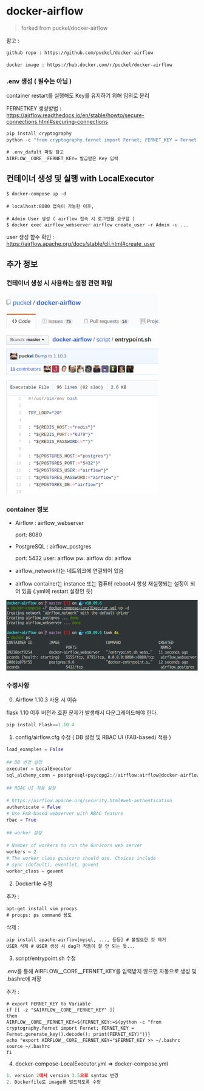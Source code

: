# docker-airflow 

> forked from puckel/docker-airflow

참고 : 

    github repo : https://github.com/puckel/docker-airflow

    docker image : https://hub.docker.com/r/puckel/docker-airflow

### .env 생성 ( 필수는 아님 )

container restart를 실행해도 Key를 유지하기 위해 임의로 분리

FERNETKEY 생성방법 : https://airflow.readthedocs.io/en/stable/howto/secure-connections.html#securing-connections
    
``` python
pip install cryptography
python -c "from cryptography.fernet import Fernet; FERNET_KEY = Fernet.generate_key().decode(); print(FERNET_KEY)"
```
    
    # .env_dafult 파일 참고
    AIRFLOW__CORE__FERNET_KEY= 발급받은 Key 입력


## 컨테이너 생성 및 실행 with LocalExecutor

    $ docker-compose up -d
    
    # localhost:8080 접속이 가능한 이후, 

    # Admin User 생성 ( airflow 접속 시 로그인을 요구함 )
    $ docker exec airflow_webserver airflow create_user -r Admin -u ...
    
user 생성 함수 확인 : https://airflow.apache.org/docs/stable/cli.html#create_user

## 추가 정보

### 컨테이너 생성 시 사용하는 설정 관련 파일

<img src="./imgs/airflow_setting.png" width="400px" alt="airflow_setting">

### container 정보

- Airflow : airflow_webserver
  
    port: 8080
  
- PostgreSQL : airflow_postgres
  
    port: 5432 user: airflow pw: airflow db: airflow
  
- airflow_network라는 네트워크에 연결되어 있음

- airflow container는 instance 또는 컴퓨터 reboot시 항상 재실행되는 설정이 되어 있음 (.yml에 restart 설정인 듯)

<img src="./imgs/airflow_container.png" width="700px" alt="airflow_container">

### 수정사항

0. Airflow 1.10.3 사용 시 이슈

flask 1.10 이후 버전과 호환 문제가 발생해서 다운그레이드해야 한다.

``` python
pip install Flask==1.10.4
```

1. config/airflow.cfg 수정 ( DB 설정 및 RBAC UI (FAB-based) 적용 )

``` python
load_examples = False

## DB 변경 설정
executor = LocalExecutor
sql_alchemy_conn = postgresql+psycopg2://airflow:airflow@docker-airflow_postgres_1:5432/airflow

## RBAC UI 적용 설정

# https://airflow.apache.org/security.html#web-authentication
authenticate = False
# Use FAB-based webserver with RBAC feature
rbac = True

## worker 설정

# Number of workers to run the Gunicorn web server
workers = 2
# The worker class gunicorn should use. Choices include
# sync (default), eventlet, gevent
worker_class = gevent
```

2. Dockerfile 수정

추가 : 

    apt-get install vim procps 
    # procps: ps command 용도

삭제 :

    pip install apache-airflow[mysql, ..., 등등] # 불필요한 것 제거
    USER 삭제 # USER 생성 시 dag가 작동이 잘 안 되는 듯...

3. script/entrypoint.sh 수정

.env를 통해 AIRFLOW__CORE__FERNET_KEY를 입력받지 않으면 자동으로 생성 및 .bashrc에 저장

추가 : 

    # export FERNET_KEY to Variable
    if [[ -z "$AIRFLOW__CORE__FERNET_KEY" ]]
    then
    AIRFLOW__CORE__FERNET_KEY=${FERNET_KEY:=$(python -c "from cryptography.fernet import Fernet; FERNET_KEY = Fernet.generate_key().decode(); print(FERNET_KEY)")}}
    echo "export AIRFLOW__CORE__FERNET_KEY="$FERNET_KEY >> ~/.bashrc
    source ~/.bashrc
    fi

4. docker-compose-LocalExecutor.yml => docker-compose.yml

``` python
1. version 2에서 version 3.5으로 syntax 변경
2. Dockerfile로 image를 빌드하도록 수정
```

